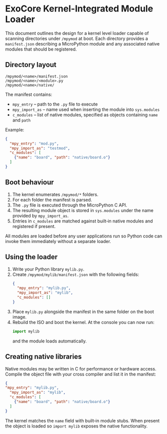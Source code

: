 # ExoCore Kernel-Integrated Module Loader

This document outlines the design for a kernel level loader capable of scanning directories under `/mpymod` at boot. Each directory provides a `manifest.json` describing a MicroPython module and any associated native modules that should be registered.

## Directory layout
```
/mpymod/<name>/manifest.json
/mpymod/<name>/<module>.py
/mpymod/<name>/native/
```

The manifest contains:
- `mpy_entry` – path to the `.py` file to execute
- `mpy_import_as` – name used when inserting the module into `sys.modules`
- `c_modules` – list of native modules, specified as objects containing `name` and `path`

Example:
```json
{
  "mpy_entry": "mod.py",
  "mpy_import_as": "testmod",
  "c_modules": [
    {"name": "board", "path": "native/board.o"}
  ]
}
```

## Boot behaviour
1. The kernel enumerates `/mpymod/*` folders.
2. For each folder the manifest is parsed.
3. The `.py` file is executed through the MicroPython C API.
4. The resulting module object is stored in `sys.modules` under the name provided by `mpy_import_as`.
5. Entries in `c_modules` are matched against built‑in native modules and registered if present.

All modules are loaded before any user applications run so Python code can invoke them immediately without a separate loader.

## Using the loader

1. Write your Python library `mylib.py`.
2. Create `/mpymod/mylib/manifest.json` with the following fields:
   ```json
   {
     "mpy_entry": "mylib.py",
     "mpy_import_as": "mylib",
     "c_modules": []
   }
   ```
3. Place `mylib.py` alongside the manifest in the same folder on the boot image.
4. Rebuild the ISO and boot the kernel. At the console you can now run:
   ```python
   import mylib
   ```
   and the module loads automatically.

## Creating native libraries

Native modules may be written in C for performance or hardware access.
Compile the object file with your cross compiler and list it in the manifest:

```json
{
"mpy_entry": "mylib.py",
  "mpy_import_as": "mylib",
  "c_modules": [
    {"name": "board", "path": "native/board.o"}
  ]
}
```

The kernel matches the `name` field with built‑in module stubs. When present the
object is loaded so `import mylib` exposes the native functionality.
